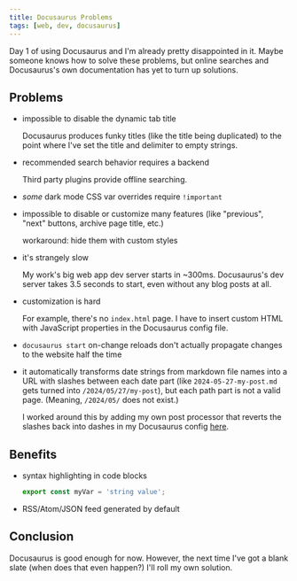 ```yaml
---
title: Docusaurus Problems
tags: [web, dev, docusaurus]
---
```


Day 1 of using Docusaurus and I'm already pretty disappointed in it. Maybe someone knows how to solve these problems, but online searches and Docusaurus's own documentation has yet to turn up solutions.

<!-- truncate -->

## Problems

-   impossible to disable the dynamic tab title

    Docusaurus produces funky titles (like the title being duplicated) to the point where I've set the title and delimiter to empty strings.

-   recommended search behavior requires a backend

    Third party plugins provide offline searching.

-   _some_ dark mode CSS var overrides require `!important`

-   impossible to disable or customize many features (like "previous", "next" buttons, archive page title, etc.)

    workaround: hide them with custom styles

-   it's strangely slow

    My work's big web app dev server starts in ~300ms. Docusaurus's dev server takes 3.5 seconds to start, even without any blog posts at all.

-   customization is hard

    For example, there's no `index.html` page. I have to insert custom HTML with JavaScript properties in the Docusaurus config file.

-   `docusaurus start` on-change reloads don't actually propagate changes to the website half the time
-   it automatically transforms date strings from markdown file names into a URL with slashes between each date part (like `2024-05-27-my-post.md` gets turned into `/2024/05/27/my-post`), but each path part is not a valid page. (Meaning, `/2024/05/` does not exist.)

    I worked around this by adding my own post processor that reverts the slashes back into dashes in my Docusaurus config [here](https://github.com/electrovir/my-blog/blob/b85d12f32225617a90fd4a54425828bbf9cb48fa/docusaurus.config.ts#L37-L52).

## Benefits

-   syntax highlighting in code blocks
    ```typescript
    export const myVar = 'string value';
    ```
-   RSS/Atom/JSON feed generated by default

## Conclusion

Docusaurus is good enough for now. However, the next time I've got a blank slate (when does that even happen?) I'll roll my own solution.
